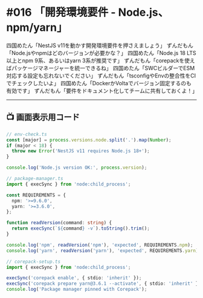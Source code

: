 # #016 「開発環境要件 - Node.js、npm/yarn」

四国めたん「NestJS v11を動かす開発環境要件を押さえましょう」
ずんだもん「Node.jsやnpmはどのバージョンが必要かな？」
四国めたん「Node.js 18 LTS以上とnpm 9系、あるいはyarn 3系が推奨です」
ずんだもん「corepackを使えばパッケージマネージャーを統一できるね」
四国めたん「SWCビルダーでESM対応する設定も忘れないでください」
ずんだもん「tsconfigやEnvの整合性をCIでチェックしたいよ」
四国めたん「DockerかVoltaでバージョン固定するのも有効です」
ずんだもん「要件をドキュメント化してチームに共有しておくよ！」

---

## 📺 画面表示用コード

```typescript
// env-check.ts
const [major] = process.versions.node.split('.').map(Number);
if (major < 18) {
  throw new Error('NestJS v11 requires Node.js 18+');
}

console.log('Node.js version OK:', process.version);

// package-manager.ts
import { execSync } from 'node:child_process';

const REQUIREMENTS = {
  npm: '>=9.6.0',
  yarn: '>=3.6.0',
};

function readVersion(command: string) {
  return execSync(`${command} -v`).toString().trim();
}

console.log('npm', readVersion('npm'), 'expected', REQUIREMENTS.npm);
console.log('yarn', readVersion('yarn'), 'expected', REQUIREMENTS.yarn);

// corepack-setup.ts
import { execSync } from 'node:child_process';

execSync('corepack enable', { stdio: 'inherit' });
execSync('corepack prepare yarn@3.6.1 --activate', { stdio: 'inherit' });
console.log('Package manager pinned with Corepack');
```
